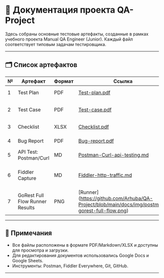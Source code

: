 # 📁 Документация проекта QA-Project

Здесь собраны основные тестовые артефакты, созданные в рамках учебного проекта Manual QA Engineer (Junior). Каждый файл соответствует типовым задачам тестировщика.

---

## 🗂 Список артефактов

| №  | Артефакт               | Формат | Ссылка                                                       | Описание                                 |
|----|------------------------|--------|--------------------------------------------------------------|------------------------------------------|
| 1  | Test Plan              | PDF    | [Test-plan.pdf](https://github.com/Arhuba/QA-Project/blob/main/docs/Test%20Plan.pdf)                             | План тестирования                        |
| 2  | Test Case              | PDF    | [Test-case.pdf](https://github.com/Arhuba/QA-Project/blob/main/docs/Test%20Case.pdf)                             | Описание шагов по тестированию           |
| 3  | Checklist              | XLSX   | [Checklist.pdf](https://github.com/Arhuba/QA-Project/blob/main/docs/Checklist.pdf)                           | Проверочный список                       |
| 4  | Bug Report             | PDF    | [Bug-report.pdf](https://github.com/Arhuba/QA-Project/blob/main/docs/BR-01.pdf)                           | Доклад об ошибке                         |
| 5  | API Test: Postman/Curl | MD     | [Postman-Curl-api-testing.md](https://github.com/Arhuba/QA-Project/blob/main/docs/postman-curl-api-testing.md)  | Проверка API запросов                   |
| 6  | Fiddler Capture        | MD     | [Fiddler-http-traffic.md](https://github.com/Arhuba/QA-Project/blob/main/docs/fiddler-post-analysis.md)         | Перехват HTTP-запросов через Fiddler     |
| 7  | GoRest Full Flow Runner Results | PNG | [Runner] (https://github.com/Arhuba/QA-Project/blob/main/docs/img/postman-gorest-full-flow.png) | Снимок экрана результатов Runner |


---

## 📌 Примечания

- Все файлы расположены в формате PDF/Markdown/XLSX и доступны для просмотра и загрузки.
- Для редактирования документов использовались Google Docs и Google Sheets.
- Инструменты: Postman, Fiddler Everywhere, Git, GitHub.

---

